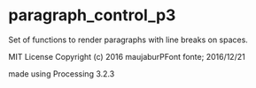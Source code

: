 # paragraph_control_p3
Set of functions to render paragraphs with line breaks on spaces.

 MIT License
 Copyright (c) 2016 maujaburPFont fonte; 
 2016/12/21
 
 made using
 Processing 3.2.3

